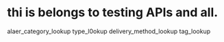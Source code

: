 # thi is belongs to testing APIs and all.
alaer_category_lookup
type_l0okup
delivery_method_lookup
tag_lookup
